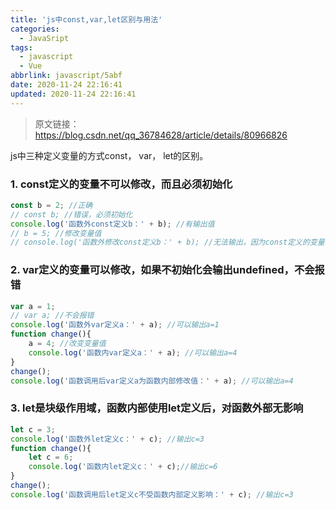 ```yaml
---
title: 'js中const,var,let区别与用法'
categories:
  - JavaSript
tags:
  - javascript
  - Vue
abbrlink: javascript/5abf
date: 2020-11-24 22:16:41
updated: 2020-11-24 22:16:41
---
```



> 原文链接：<https://blog.csdn.net/qq_36784628/article/details/80966826>

js中三种定义变量的方式const， var， let的区别。

### 1. const定义的变量不可以修改，而且必须初始化

```javascript
const b = 2; //正确
// const b; //错误，必须初始化
console.log('函数外const定义b：' + b); //有输出值
// b = 5; //修改变量值
// console.log('函数外修改const定义b：' + b); //无法输出，因为const定义的变量不可以修改
```

### 2. var定义的变量可以修改，如果不初始化会输出undefined，不会报错

```javascript
var a = 1;
// var a; //不会报错
console.log('函数外var定义a：' + a); //可以输出a=1
function change(){
    a = 4; //改变变量值
    console.log('函数内var定义a：' + a); //可以输出a=4
}
change();
console.log('函数调用后var定义a为函数内部修改值：' + a); //可以输出a=4
```

### 3. let是块级作用域，函数内部使用let定义后，对函数外部无影响

``` javascript
let c = 3;
console.log('函数外let定义c：' + c); //输出c=3
function change(){
    let c = 6;
    console.log('函数内let定义c：' + c);//输出c=6
}
change();
console.log('函数调用后let定义c不受函数内部定义影响：' + c); //输出c=3
```

